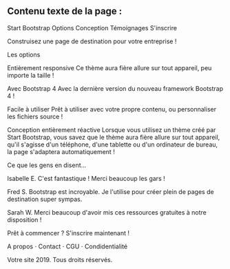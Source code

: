 ## Contenu texte de la page :

Start Bootstrap
Options
Conception
Témoignages
S'inscrire

Construisez une page de destination pour votre entreprise !

Les options

Entièrement responsive
Ce thème aura fière allure sur tout appareil, peu importe la taille !

Avec Bootstrap 4
Avec la dernière version du nouveau framework Bootstrap 4 !

Facile à utiliser
Prêt à utiliser avec votre propre contenu, ou personnaliser les fichiers source !


Conception entièrement réactive
Lorsque vous utilisez un thème créé par Start Bootstrap, vous savez que le thème aura fière allure sur tout appareil, qu'il s'agisse d'un téléphone, d'une tablette ou d'un ordinateur de bureau, la page s'adaptera automatiquement !

Ce que les gens en disent...

Isabelle E.
C'est fantastique ! Merci beaucoup les gars !

Fred S.
Bootstrap est incroyable. Je l'utilise pour créer plein de pages de destination super sympas.

Sarah W.
Merci beaucoup d'avoir mis ces ressources gratuites à notre disposition !

Prêt à commencer ? S'inscrire maintenant !

A propos ⋅ Contact ⋅ CGU ⋅ Condidentialité

Votre site 2019. Tous droits réservés.